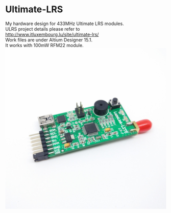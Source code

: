 # Ultimate-LRS
My hardware design for 433MHz Ultimate LRS modules.<br />
ULRS project details please refer to http://www.itluxembourg.lu/site/ultimate-lrs/<br />
Work files are under Altium Designer 15.1. <br />
It works with 100mW RFM22 module.<br />
![](https://github.com/LazemanCY/Ultimate-LRS/blob/master/LazeLink-LITE/LITE.jpg)
